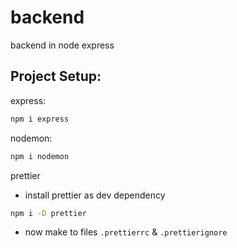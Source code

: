 # backend
backend in node express


## Project Setup:

express:
```bash
npm i express
```
nodemon: 
```bash
npm i nodemon
```
prettier
- install prettier as dev dependency
```bash
npm i -D prettier
```
- now make to files `.prettierrc` & `.prettierignore`